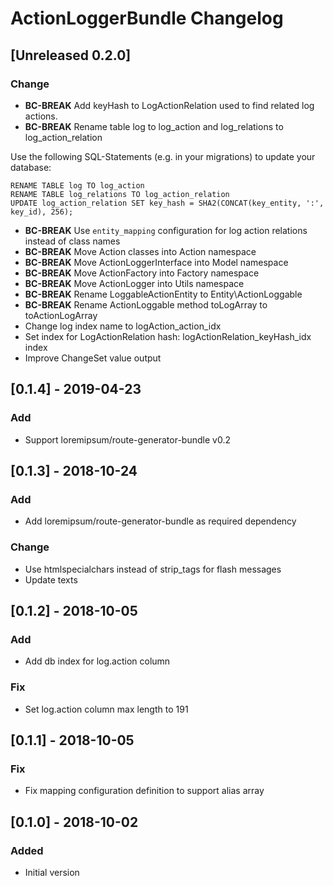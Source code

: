 # ActionLoggerBundle Changelog

## [Unreleased 0.2.0]
### Change
- **BC-BREAK** Add keyHash to LogActionRelation used to find related log actions.
- **BC-BREAK** Rename table log to log_action and log_relations to log_action_relation

Use the following SQL-Statements (e.g. in your migrations) to update your database:

    RENAME TABLE log TO log_action
    RENAME TABLE log_relations TO log_action_relation
    UPDATE log_action_relation SET key_hash = SHA2(CONCAT(key_entity, ':', key_id), 256);

- **BC-BREAK** Use `entity_mapping` configuration for log action relations instead of class names
- **BC-BREAK** Move Action classes into Action namespace
- **BC-BREAK** Move ActionLoggerInterface into Model namespace
- **BC-BREAK** Move ActionFactory into Factory namespace
- **BC-BREAK** Move ActionLogger into Utils namespace
- **BC-BREAK** Rename LoggableActionEntity to Entity\ActionLoggable
- **BC-BREAK** Rename ActionLoggable method toLogArray to toActionLogArray
- Change log index name to logAction_action_idx
- Set index for LogActionRelation hash: logActionRelation_keyHash_idx index
- Improve ChangeSet value output

## [0.1.4] - 2019-04-23
### Add
- Support loremipsum/route-generator-bundle v0.2

## [0.1.3] - 2018-10-24
### Add
- Add loremipsum/route-generator-bundle as required dependency

### Change
- Use htmlspecialchars instead of strip_tags for flash messages
- Update texts

## [0.1.2] - 2018-10-05
### Add
- Add db index for log.action column

### Fix
- Set log.action column max length to 191

## [0.1.1] - 2018-10-05
### Fix
- Fix mapping configuration definition to support alias array

## [0.1.0] - 2018-10-02
### Added
- Initial version

